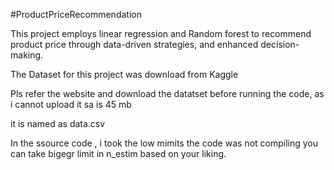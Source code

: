 #ProductPriceRecommendation

This project employs linear regression and Random forest to recommend product price through data-driven strategies,
and enhanced decision-making.

The Dataset for this project was download from Kaggle 

Pls refer the website and download the datatset before running the code,
as i cannot upload it sa is 45 mb 

it is named as data.csv 

In the ssource code , i took the low mimits the code was not compiling you can take bigegr limit in n_estim based on your liking.
